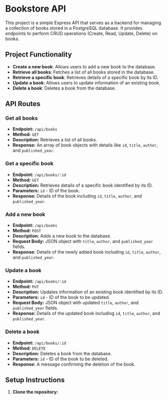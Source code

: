 # Bookstore API

This project is a simple Express API that serves as a backend for managing a collection of books stored in a PostgreSQL database. It provides endpoints to perform CRUD operations (Create, Read, Update, Delete) on books.

## Project Functionality

- **Create a new book**: Allows users to add a new book to the database.
- **Retrieve all books**: Fetches a list of all books stored in the database.
- **Retrieve a specific book**: Retrieves details of a specific book by its ID.
- **Update a book**: Allows users to update information of an existing book.
- **Delete a book**: Deletes a book from the database.

## API Routes

### Get all books

- **Endpoint:** `/api/books`
- **Method:** `GET`
- **Description:** Retrieves a list of all books.
- **Response:** An array of book objects with details like `id`, `title`, `author`, and `published_year`.

### Get a specific book

- **Endpoint:** `/api/books/:id`
- **Method:** `GET`
- **Description:** Retrieves details of a specific book identified by its ID.
- **Parameters:** `id` - ID of the book.
- **Response:** Details of the book including `id`, `title`, `author`, and `published_year`.

### Add a new book

- **Endpoint:** `/api/books`
- **Method:** `POST`
- **Description:** Adds a new book to the database.
- **Request Body:** JSON object with `title`, `author`, and `published_year` fields.
- **Response:** Details of the newly added book including `id`, `title`, `author`, and `published_year`.

### Update a book

- **Endpoint:** `/api/books/:id`
- **Method:** `PUT`
- **Description:** Updates information of an existing book identified by its ID.
- **Parameters:** `id` - ID of the book to be updated.
- **Request Body:** JSON object with updated `title`, `author`, and `published_year` fields.
- **Response:** Details of the updated book including `id`, `title`, `author`, and `published_year`.

### Delete a book

- **Endpoint:** `/api/books/:id`
- **Method:** `DELETE`
- **Description:** Deletes a book from the database.
- **Parameters:** `id` - ID of the book to be deleted.
- **Response:** A message confirming the deletion of the book.

## Setup Instructions

1. **Clone the repository:**
